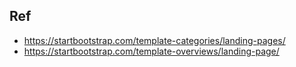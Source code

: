 ## Ref
* https://startbootstrap.com/template-categories/landing-pages/
* https://startbootstrap.com/template-overviews/landing-page/